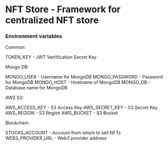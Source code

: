 # NFT Store - Framework for centralized NFT store

### Environment variables

Common:

TOKEN_KEY - JWT Vertification Secret Key

Mongo DB:

MONGO_USER - Username for MongoDB
MONGO_PASSWORD - Password for MongoDB
MONGO_HOST - Hostname of MongoDB
MONGO_DB - Database name for MongoDB

AWS S3:

AWS_ACCESS_KEY - S3 Access Key
AWS_SECRET_KEY - S3 Secret Key 
AWS_REGION - S3 Region
AWS_BUCKET - S3 Bucket

Blockchain: 

STOCKS_ACCOUNT - Account from which to sell NFTs
WEB3_PROVIDER_URL - Web3 provider address